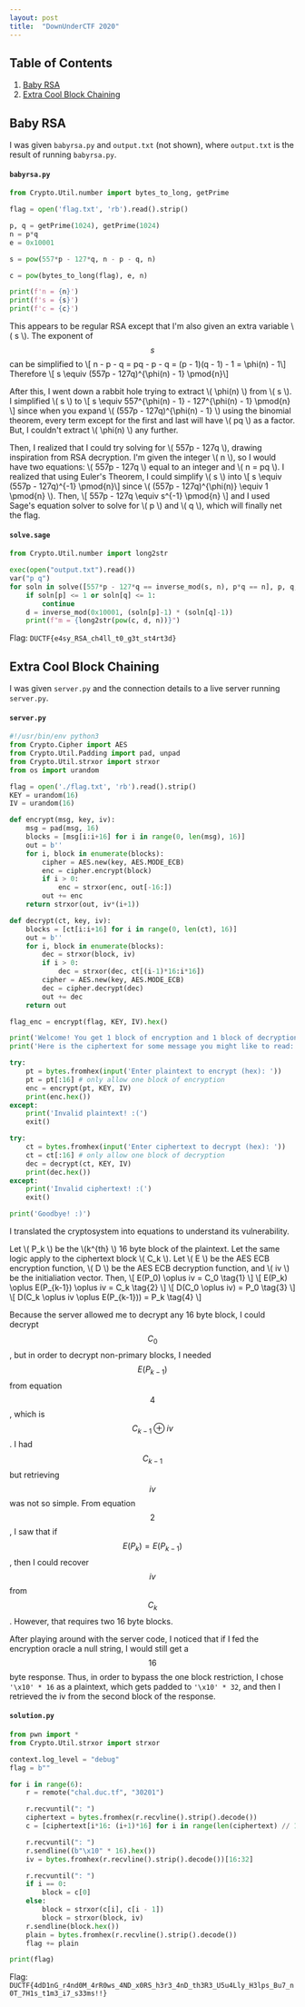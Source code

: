 ```yaml
---
layout: post
title:  "DownUnderCTF 2020"
---
```


## Table of Contents
1. [Baby RSA](#baby-rsa)
2. [Extra Cool Block Chaining](#ecbc)

## Baby RSA <a name="baby-rsa"></a>

I was given `babyrsa.py` and `output.txt` (not shown), where `output.txt` is the result of running `babyrsa.py`.

#### **`babyrsa.py`**
```python
from Crypto.Util.number import bytes_to_long, getPrime

flag = open('flag.txt', 'rb').read().strip()

p, q = getPrime(1024), getPrime(1024)
n = p*q
e = 0x10001

s = pow(557*p - 127*q, n - p - q, n)

c = pow(bytes_to_long(flag), e, n)

print(f'n = {n}')
print(f's = {s}')
print(f'c = {c}')
```

This appears to be regular RSA except that I'm also given an extra variable \\( s \\).
The exponent of $$s$$ can be simplified to
\\[ n - p - q = pq - p - q = (p - 1)(q - 1) - 1 = \phi(n) - 1\\]
Therefore
\\[ s \equiv (557p - 127q)^{\phi(n) - 1} \pmod{n}\\]

After this, I went down a rabbit hole trying to extract \\( \phi(n) \\) from \\( s \\).
I simplified \\( s \\) to
\\[ s \equiv 557^{\phi(n) - 1} - 127^{\phi(n) - 1} \pmod{n} \\]
since when you expand \\( (557p - 127q)^{\phi(n) - 1} \\) using the binomial theorem, every term except for the first and last will have \\( pq \\) as a factor. But, I couldn't extract \\( \phi(n) \\) any further.

Then, I realized that I could try solving for \\( 557p - 127q \\), drawing inspiration from RSA decryption. I'm given the integer \\( n \\), so I would have two equations: \\( 557p - 127q \\) equal to an integer and \\( n = pq \\). I realized that using Euler's Theorem, I could simplify \\( s \\) into
\\[ s \equiv (557p - 127q)^{-1} \pmod{n}\\]
since \\( (557p - 127q)^{\phi(n)} \equiv 1 \pmod{n} \\).
Then,
\\[ 557p - 127q \equiv s^{-1} \pmod{n} \\]
and I used Sage's equation solver to solve for \\( p \\) and \\( q \\), which will finally net the flag.

#### **`solve.sage`**
```python
from Crypto.Util.number import long2str

exec(open("output.txt").read())
var("p q")
for soln in solve([557*p - 127*q == inverse_mod(s, n), p*q == n], p, q, solution_dict=True):
    if soln[p] <= 1 or soln[q] <= 1:
        continue
    d = inverse_mod(0x10001, (soln[p]-1) * (soln[q]-1))
    print(f"m = {long2str(pow(c, d, n))}")
```

Flag: `DUCTF{e4sy_RSA_ch4ll_t0_g3t_st4rt3d}`

## Extra Cool Block Chaining <a name="ecbc"></a>

I was given `server.py` and the connection details to a live server running `server.py`.

#### **`server.py`**
```python
#!/usr/bin/env python3
from Crypto.Cipher import AES
from Crypto.Util.Padding import pad, unpad
from Crypto.Util.strxor import strxor
from os import urandom

flag = open('./flag.txt', 'rb').read().strip()
KEY = urandom(16)
IV = urandom(16)

def encrypt(msg, key, iv):
    msg = pad(msg, 16)
    blocks = [msg[i:i+16] for i in range(0, len(msg), 16)]
    out = b''
    for i, block in enumerate(blocks):
        cipher = AES.new(key, AES.MODE_ECB)
        enc = cipher.encrypt(block)
        if i > 0:
            enc = strxor(enc, out[-16:])
        out += enc
    return strxor(out, iv*(i+1))

def decrypt(ct, key, iv):
    blocks = [ct[i:i+16] for i in range(0, len(ct), 16)]
    out = b''
    for i, block in enumerate(blocks):
        dec = strxor(block, iv)
        if i > 0:
            dec = strxor(dec, ct[(i-1)*16:i*16])
        cipher = AES.new(key, AES.MODE_ECB)
        dec = cipher.decrypt(dec)
        out += dec
    return out

flag_enc = encrypt(flag, KEY, IV).hex()

print('Welcome! You get 1 block of encryption and 1 block of decryption.')
print('Here is the ciphertext for some message you might like to read:', flag_enc)

try:
    pt = bytes.fromhex(input('Enter plaintext to encrypt (hex): '))
    pt = pt[:16] # only allow one block of encryption
    enc = encrypt(pt, KEY, IV)
    print(enc.hex())
except:
    print('Invalid plaintext! :(')
    exit()

try:
    ct = bytes.fromhex(input('Enter ciphertext to decrypt (hex): '))
    ct = ct[:16] # only allow one block of decryption
    dec = decrypt(ct, KEY, IV)
    print(dec.hex())
except:
    print('Invalid ciphertext! :(')
    exit()

print('Goodbye! :)')
```

I translated the cryptosystem into equations to understand its vulnerability.

Let \\( P_k \\) be the \\(k^{th} \\) 16 byte block of the plaintext.
Let the same logic apply to the ciphertext block \\( C_k \\).
Let \\( E \\) be the AES ECB encryption function, \\( D \\) be the AES ECB decryption function, and \\( iv \\) be the initialiation vector.
Then,
\\[ E(P_0) \oplus iv = C_0 \tag{1} \\]
\\[ E(P_k) \oplus E(P_{k-1}) \oplus iv = C_k \tag{2} \\]
\\[ D(C_0 \oplus iv) = P_0 \tag{3} \\]
\\[ D(C_k \oplus iv \oplus E(P_{k-1})) = P_k \tag{4} \\]

Because the server allowed me to decrypt any 16 byte block, I could decrypt $$C_0$$, but in order to decrypt non-primary blocks, I needed $$E(P_{k-1})$$ from equation $$4$$, which is $$C_{k-1} \oplus iv $$. I had $$C_{k-1}$$ but retrieving $$iv$$ was not so simple. From equation $$2$$, I saw that if $$E(P_k) = E(P_{k-1})$$, then I could recover $$iv$$ from $$C_k$$. However, that requires two 16 byte blocks.

After playing around with the server code, I noticed that if I fed the encryption oracle a null string, I would still get a $$16$$ byte response. Thus, in order to bypass the one block restriction, I chose `'\x10' * 16` as a plaintext, which gets padded to `'\x10' * 32`, and then I retrieved the iv from the second block of the response.

#### **`solution.py`**
```python
from pwn import *
from Crypto.Util.strxor import strxor

context.log_level = "debug"
flag = b""

for i in range(6):
    r = remote("chal.duc.tf", "30201")

    r.recvuntil(": ")
    ciphertext = bytes.fromhex(r.recvline().strip().decode())
    c = [ciphertext[i*16: (i+1)*16] for i in range(len(ciphertext) // 16)]

    r.recvuntil(": ")
    r.sendline((b"\x10" * 16).hex())
    iv = bytes.fromhex(r.recvline().strip().decode())[16:32]

    r.recvuntil(": ")
    if i == 0:
        block = c[0]
    else:
        block = strxor(c[i], c[i - 1])
        block = strxor(block, iv)
    r.sendline(block.hex())
    plain = bytes.fromhex(r.recvline().strip().decode())
    flag += plain

print(flag)
```

Flag: `DUCTF{4dD1nG_r4nd0M_4rR0ws_4ND_x0RS_h3r3_4nD_th3R3_U5u4Lly_H3lps_Bu7_n0T_7H1s_t1m3_i7_s33ms!!}`